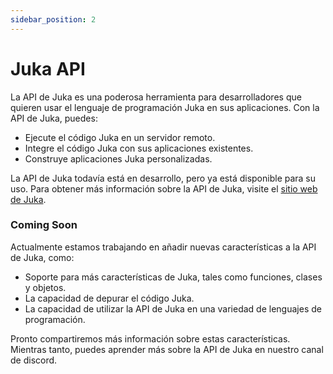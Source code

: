 ```yaml
---
sidebar_position: 2
---
```


# Juka API

La API de Juka es una poderosa herramienta para desarrolladores que quieren usar el lenguaje de programación Juka en sus aplicaciones. Con la API de Juka, puedes:

* Ejecute el código Juka en un servidor remoto.
* Integre el código Juka con sus aplicaciones existentes.
* Construye aplicaciones Juka personalizadas.

La API de Juka todavía está en desarrollo, pero ya está disponible para su uso. Para obtener más información sobre la API de Juka, visite el [sitio web de Juka](https://jukalang.com/api/).

### Coming Soon

Actualmente estamos trabajando en añadir nuevas características a la API de Juka, como:

* Soporte para más características de Juka, tales como funciones, clases y objetos.
* La capacidad de depurar el código Juka.
* La capacidad de utilizar la API de Juka en una variedad de lenguajes de programación.

Pronto compartiremos más información sobre estas características. Mientras tanto, puedes aprender más sobre la API de Juka en nuestro canal de discord.